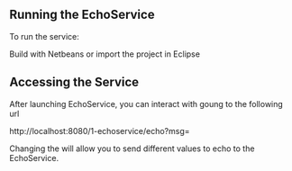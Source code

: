 ## Running the EchoService ##

To run the service:

Build with Netbeans or import the project in Eclipse


## Accessing the Service

After launching EchoService, you can interact with goung to the following url

http://localhost:8080/1-echoservice/echo?msg=<message>

Changing the <message> will allow you to send different values
to echo to the EchoService.